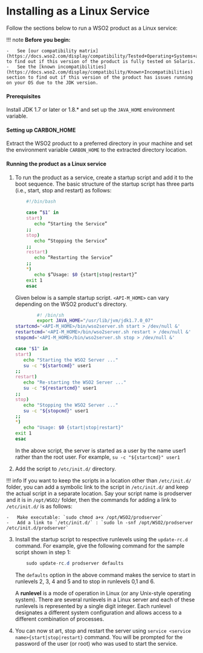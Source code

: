 # Installing as a Linux Service

Follow the sections below to run a WSO2 product as a Linux service:

!!! note
    **Before you begin:**

    -   See [our compatibility matrix](https://docs.wso2.com/display/compatibility/Tested+Operating+Systems+and+JDKs) to find out if this version of the product is fully tested on Solaris.
    -   See the [known incompatibilities](https://docs.wso2.com/display/compatibility/Known+Incompatibilities) section to find out if this version of the product has issues running on your OS due to the JDK version.


#### Prerequisites

Install JDK 1.7 or later or 1.8.\* and set up the `JAVA_HOME` environment variable.

#### Setting up CARBON\_HOME

Extract the WSO2 product to a preferred directory in your machine and set the environment variable `CARBON_HOME` to the extracted directory location.

#### Running the product as a Linux service

1.  To run the product as a service, create a startup script and add it to the boot sequence. The basic structure of the startup script has three parts (i.e., start, stop and restart) as follows:

    ``` bash
        #!/bin/bash
         
        case “$1″ in
        start)
           echo “Starting the Service”
        ;;
        stop)
           echo “Stopping the Service”
        ;;
        restart)
           echo “Restarting the Service”
        ;;
        *)
           echo $”Usage: $0 {start|stop|restart}”
        exit 1
        esac
    ```

    Given below is a sample startup script. `<API-M_HOME>` can vary depending on the WSO2 product's directory.

    ``` bash
            #! /bin/sh
            export JAVA_HOME="/usr/lib/jvm/jdk1.7.0_07"
    startcmd='<API-M_HOME>/bin/wso2server.sh start > /dev/null &'
    restartcmd='<API-M_HOME>/bin/wso2server.sh restart > /dev/null &'
    stopcmd='<API-M_HOME>/bin/wso2server.sh stop > /dev/null &'

    case "$1" in
    start)
       echo "Starting the WSO2 Server ..."
       su -c "${startcmd}" user1
    ;;
    restart)
       echo "Re-starting the WSO2 Server ..."
       su -c "${restartcmd}" user1
    ;;
    stop)
       echo "Stopping the WSO2 Server ..."
       su -c "${stopcmd}" user1
    ;;
    *)
       echo "Usage: $0 {start|stop|restart}"
    exit 1
    esac
    ```
    In the above script, the server is started as a user by the name user1 rather than the root user. 
    For example, `su -c "${startcmd}" user1`

2.  Add the script to `/etc/init.d/` directory.

!!! info
    If you want to keep the scripts in a location other than `/etc/init.d/` folder, you can add a symbolic link to the script in `/etc/init.d/` and keep the actual script in a separate location. Say your script name is prodserver and it is in `/opt/WSO2/` folder, then the commands for adding a link to `/etc/init.d/` is as follows:

    -   Make executable: `sudo chmod a+x /opt/WSO2/prodserver`
    -   Add a link to `/etc/init.d/` : `sudo ln -snf /opt/WSO2/prodserver /etc/init.d/prodserver`


3.  Install the startup script to respective runlevels using the `update-rc.d` command. For example, give the following command for the sample script shown in step 1:

    ``` java
        sudo update-rc.d prodserver defaults 
    ```

    The `defaults` option in the above command makes the service to start in runlevels 2, 3, 4 and 5 and to stop in runlevels 0,1 and 6.

    A **runlevel** is a mode of operation in Linux (or any Unix-style operating system). There are several runlevels in a Linux server and each of these runlevels is represented by a single digit integer. Each runlevel designates a different system configuration and allows access to a different combination of processes.

4.  You can now st art, stop and restart the server using `service <service name>{start|stop|restart}` command. You will be prompted for the password of the user (or root) who was used to start the service.
